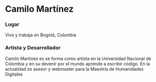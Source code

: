 # Camilo Martínez

### Lugar
Vive y trabaja en Bogotá, Colombia

### Artista y Desarrollador

Camilo Martinez es se forma como artista en la Universidad Nacional de Colombia y en su devenir por el mundo aprende a escribir código.  En la actualidad es asesor y webmaster para la Maestría de Humanidades Digitales
